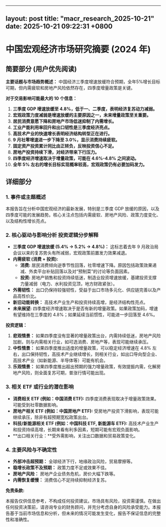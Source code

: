 
--- 
layout: post
title: "macr_research_2025-10-21"
date: 2025-10-21 09:22:31 +0800
--- 

# 中国宏观经济市场研究摘要 (2024 年)

## 简要部分 (用户优先阅读)

**主要话题与市场趋势概述：** 中国经济三季度增速放缓符合预期，全年5%增长目标可期，但内需疲软和房地产风险依然存在，四季度增量政策是关键。

**对于交易影响可能最大的 10 个信息：**

1.  **三季度 GDP 增速放缓至 4.8%，低于一、二季度，表明经济复苏动力减弱。**
2.  **宏观政策力度减弱是增速放缓的主要原因之一，未来增量政策至关重要。**
3.  **居民消费意愿下降和房地产市场低迷抑制了内需增长。**
4.  **工业产能利用率回升和出口韧性是三季度经济亮点。**
5.  **高技术产业的快速增长表明经济结构转型正在进行。**
6.  **9 月社零增速进一步下降至 3.0%，显示消费持续疲软。**
7.  **固定资产投资累计同比由正转负，反映投资信心不足。**
8.  **房地产投资持续下滑，对经济带来下行压力。**
9.  **四季度经济增速取决于增量政策，可能在 4.6%-4.8% 之间波动。**
10. **全年 5% 左右的增长目标实现概率较高，宏观政策仍有必要加码发力。**

## 详细部分

### 1. 事件或主题概述

本报告旨在分析中国宏观经济的最新发展，特别是三季度 GDP 放缓的原因，以及四季度可能的发展趋势。核心关注点包括内需疲软、房地产风险、政策力度变化、以及结构性增长亮点。

### 2. 核心驱动与影响分析 投资逻辑分步解释

*   **三季度 GDP 增速放缓 (5.4% -> 5.2% -> 4.8%)：** 这标志着去年 9 月政治局会议以来的复苏势头有所减弱，宏观政策前置发力效果减退。
*   **内需疲软 (消费 + 投资):**
    *   **消费:** 居民消费倾向逆季节性回落，社零增速下降。原因包括政策效果递减、外卖平台补贴回落以及对“预制菜”的讨论等负面因素。
    *   **投资:** 房地产销售和投资持续低迷，制造业投资增速放缓，基建投资支撑力量减弱（电力、水利投资见顶，地方财政紧张）。
*   **外需韧性：** 出口仍保持较强韧性，受益于出口市场多元化、供应链完善以及产品高性价比。
*   **新旧动能转换：** 高技术产业生产和投资持续高增，是经济结构性亮点。
*   **未来展望:** 四季度经济增速取决于是否有新的增量政策。如果政策加码，增速有望维持在三季度的 4.8%；如果延续当前惯性，可能进一步回落至 4.6%。

**投资逻辑：**

1.  **悲观情景：** 如果四季度没有显著的增量政策出台，内需持续低迷，房地产风险加剧，则与内需相关行业，如可选消费、房地产等，表现可能继续承压。
2.  **中性情景：** 如果四季度推出适度的增量政策，可以稳定经济增速在 4.8% 左右，出口保持韧性，高技术产业继续增长，则相关行业，如出口导向型企业、高技术产业（如新能源、半导体等）可能有机会。
3.  **乐观情景：** 如果四季度推出超出预期的强力增量政策，有效提振内需，化解房地产风险，则全面复苏可期，普涨行情可能出现。

### 3. 相关 ETF 或行业的潜在影响

*   **消费相关 ETF (例如：中国消费 ETF):**  四季度消费表现取决于增量政策效果。可能受到社零数据影响。
*   **房地产相关 ETF (例如：中国房地产 ETF):**  受房地产投资下滑影响，表现可能继续承压，除非有超预期宽松政策出台。
*   **科技/新能源相关 ETF (例如：中国科技 ETF, 新能源车 ETF):**  高技术产业生产和投资持续高增，长期来看有利多因素，短期可能有宏观负面影响。
*   **出口相关行业：**受外需影响，关注出口数据和贸易政策变化。

### 4. 主要风险与不确定性

*   **外部冲击超预期：**  全球经济下行，地缘政治风险，贸易摩擦等。
*   **稳增长政策不及预期：** 政策力度不足或效果不佳。
*   **房地产风险：** 房地产企业债务危机，房价大幅下跌等。
*   **内需恢复缓慢：** 消费信心不足持续抑制经济复苏。

**免责条款:**

本报告仅供信息参考，不构成任何投资建议。市场具有风险，投资需谨慎。在做出任何投资决策前，请咨询专业的财务顾问，并充分考虑自身的风险承受能力。本报告基于当前市场信息和分析，但未来的情况可能发生变化，报告不保证信息的完整性和准确性。